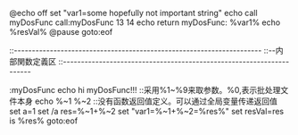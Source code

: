 @echo off
set "var1=some hopefully not important string"
echo call myDosFunc
call:myDosFunc 13 14
echo return myDosFunc: %var1%
echo %resVal%
@pause
 goto:eof
 
::---------------------------------------------------------------------
::--内部関数定義区
::---------------------------------------------------------------------
 
:myDosFunc
echo hi myDosFunc!!!
::采用%1~%9来取参数。%0,表示批处理文件本身
echo %~1 %~2
::没有函数返回值定义。可以通过全局变量传递返回值
set a=1
set /a res=%~1+%~2
set "var1=%~1+%~2=%res%"
set resVal=res is %res%
goto:eof